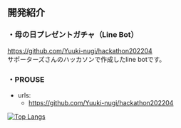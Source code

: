 ## 開発紹介  
### ・母の日プレゼントガチャ（Line Bot）
<https://github.com/Yuuki-nugi/hackathon202204>  
サポーターズさんのハッカソンで作成したline botです。  


<h3>・PROUSE</h3>

- urls:
  - https://github.com/Yuuki-nugi/hackathon202204


[![Top Langs](https://github-readme-stats.vercel.app/api/top-langs/?username=anuraghazra&layout=compact)](https://github.com/anuraghazra/github-readme-stats)
<!--
**Yuuki-nugi/Yuuki-nugi** is a ✨ _special_ ✨ repository because its `README.md` (this file) appears on your GitHub profile.


Here are some ideas to get you started:
- 🔭 I’m currently working on ...
- 🌱 I’m currently learning ...
- 👯 I’m looking to collaborate on ...
- 🤔 I’m looking for help with ...
- 💬 Ask me about ...
- 📫 How to reach me: ...
- 😄 Pronouns: ...
- ⚡ Fun fact: ...
-->
